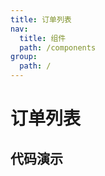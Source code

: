 ```yaml
---
title: 订单列表
nav:
  title: 组件
  path: /components
group:
  path: /
---
```


# 订单列表

## 代码演示

<code src="./demo/demo.tsx"></code>

<!-- ```tsx
import React from 'react';
import OrderList from "@winshare/order-list";

export default () => {
  <OrderList detailUrl={'http://xxx.xxx.com'} />
}
``` -->

<!-- <code src="./demos/type.tsx"  title="按钮类型"  /> -->

<API src="./OrderList.tsx"></API>
